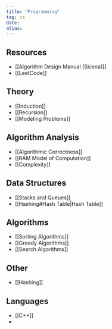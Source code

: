 ```yaml
---
title: "Programming"
tag: cs
date: 
alias:
---
```


## Resources
- [[Algorithm Design Manual (Skiena)]]
- [[LeetCode]]

## Theory
- [[Induction]]
- [[Recursion]]
- [[Modeling Problems]]

## Algorithm Analysis
- [[Algorithmic Correctness]]
- [[RAM Model of Computation]]
- [[Complexity]]

## Data Structures
- [[Stacks and Queues]]
- [[Hashing#Hash Table|Hash Table]]

## Algorithms
- [[Sorting Algorithms]]
- [[Greedy Algorithms]]
- [[Search Algorithms]]

## Other
- [[Hashing]]

## Languages
- [[C++]]
- 